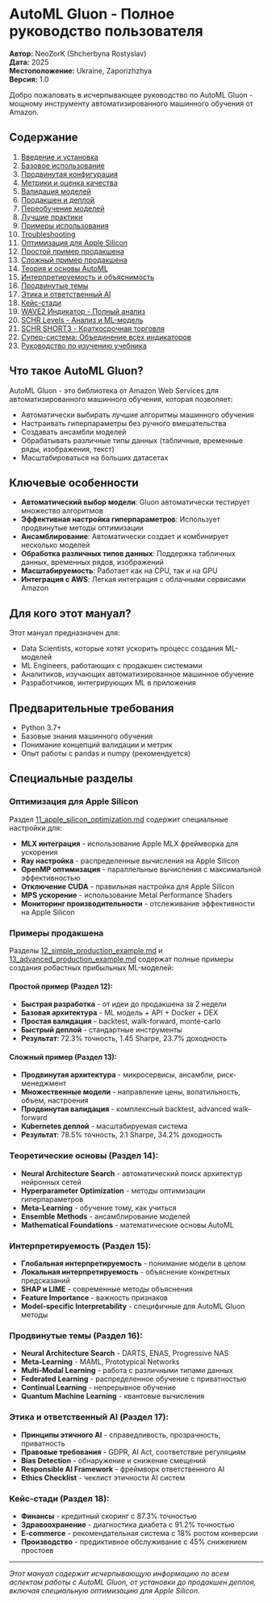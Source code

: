 # AutoML Gluon - Полное руководство пользователя

**Автор:** NeoZorK (Shcherbyna Rostyslav)  
**Дата:** 2025  
**Местоположение:** Ukraine, Zaporizhzhya  
**Версия:** 1.0  

Добро пожаловать в исчерпывающее руководство по AutoML Gluon - мощному инструменту автоматизированного машинного обучения от Amazon.

## Содержание

1. [Введение и установка](./01_installation.md)
2. [Базовое использование](./02_basic_usage.md)
3. [Продвинутая конфигурация](./03_advanced_configuration.md)
4. [Метрики и оценка качества](./04_metrics.md)
5. [Валидация моделей](./05_validation.md)
6. [Продакшен и деплой](./06_production.md)
7. [Переобучение моделей](./07_retraining.md)
8. [Лучшие практики](./08_best_practices.md)
9. [Примеры использования](./09_examples.md)
10. [Troubleshooting](./10_troubleshooting.md)
11. [Оптимизация для Apple Silicon](./11_apple_silicon_optimization.md)
12. [Простой пример продакшена](./12_simple_production_example.md)
13. [Сложный пример продакшена](./13_advanced_production_example.md)
14. [Теория и основы AutoML](./14_theory_and_fundamentals.md)
15. [Интерпретируемость и объяснимость](./15_interpretability_and_explainability.md)
16. [Продвинутые темы](./16_advanced_topics.md)
17. [Этика и ответственный AI](./17_ethics_and_responsible_ai.md)
18. [Кейс-стади](./18_case_studies.md)
19. [WAVE2 Индикатор - Полный анализ](./19_wave2_indicator_analysis.md)
20. [SCHR Levels - Анализ и ML-модель](./20_schr_levels_analysis.md)
21. [SCHR SHORT3 - Краткосрочная торговля](./21_schr_short3_analysis.md)
22. [Супер-система: Объединение всех индикаторов](./22_super_system_ultimate.md)
23. [Руководство по изучению учебника](./23_reading_guide.md)

## Что такое AutoML Gluon?

AutoML Gluon - это библиотека от Amazon Web Services для автоматизированного машинного обучения, которая позволяет:

- Автоматически выбирать лучшие алгоритмы машинного обучения
- Настраивать гиперпараметры без ручного вмешательства
- Создавать ансамбли моделей
- Обрабатывать различные типы данных (табличные, временные ряды, изображения, текст)
- Масштабироваться на больших датасетах

## Ключевые особенности

- **Автоматический выбор модели**: Gluon автоматически тестирует множество алгоритмов
- **Эффективная настройка гиперпараметров**: Использует продвинутые методы оптимизации
- **Ансамблирование**: Автоматически создает и комбинирует несколько моделей
- **Обработка различных типов данных**: Поддержка табличных данных, временных рядов, изображений
- **Масштабируемость**: Работает как на CPU, так и на GPU
- **Интеграция с AWS**: Легкая интеграция с облачными сервисами Amazon

## Для кого этот мануал?

Этот мануал предназначен для:
- Data Scientists, которые хотят ускорить процесс создания ML-моделей
- ML Engineers, работающих с продакшен системами
- Аналитиков, изучающих автоматизированное машинное обучение
- Разработчиков, интегрирующих ML в приложения

## Предварительные требования

- Python 3.7+
- Базовые знания машинного обучения
- Понимание концепций валидации и метрик
- Опыт работы с pandas и numpy (рекомендуется)

## Специальные разделы

### Оптимизация для Apple Silicon
Раздел [11_apple_silicon_optimization.md](./11_apple_silicon_optimization.md) содержит специальные настройки для:
- **MLX интеграция** - использование Apple MLX фреймворка для ускорения
- **Ray настройка** - распределенные вычисления на Apple Silicon
- **OpenMP оптимизация** - параллельные вычисления с максимальной эффективностью
- **Отключение CUDA** - правильная настройка для Apple Silicon
- **MPS ускорение** - использование Metal Performance Shaders
- **Мониторинг производительности** - отслеживание эффективности на Apple Silicon

### Примеры продакшена
Разделы [12_simple_production_example.md](./12_simple_production_example.md) и [13_advanced_production_example.md](./13_advanced_production_example.md) содержат полные примеры создания робастных прибыльных ML-моделей:

#### Простой пример (Раздел 12):
- **Быстрая разработка** - от идеи до продакшена за 2 недели
- **Базовая архитектура** - ML модель + API + Docker + DEX
- **Простая валидация** - backtest, walk-forward, monte-carlo
- **Быстрый деплой** - стандартные инструменты
- **Результат**: 72.3% точность, 1.45 Sharpe, 23.7% доходность

#### Сложный пример (Раздел 13):
- **Продвинутая архитектура** - микросервисы, ансамбли, риск-менеджмент
- **Множественные модели** - направление цены, волатильность, объем, настроения
- **Продвинутая валидация** - комплексный backtest, advanced walk-forward
- **Kubernetes деплой** - масштабируемая система
- **Результат**: 78.5% точность, 2.1 Sharpe, 34.2% доходность

### Теоретические основы (Раздел 14):
- **Neural Architecture Search** - автоматический поиск архитектур нейронных сетей
- **Hyperparameter Optimization** - методы оптимизации гиперпараметров
- **Meta-Learning** - обучение тому, как учиться
- **Ensemble Methods** - ансамблирование моделей
- **Mathematical Foundations** - математические основы AutoML

### Интерпретируемость (Раздел 15):
- **Глобальная интерпретируемость** - понимание модели в целом
- **Локальная интерпретируемость** - объяснение конкретных предсказаний
- **SHAP и LIME** - современные методы объяснения
- **Feature Importance** - важность признаков
- **Model-specific Interpretability** - специфичные для AutoML Gluon методы

### Продвинутые темы (Раздел 16):
- **Neural Architecture Search** - DARTS, ENAS, Progressive NAS
- **Meta-Learning** - MAML, Prototypical Networks
- **Multi-Modal Learning** - работа с различными типами данных
- **Federated Learning** - распределенное обучение с приватностью
- **Continual Learning** - непрерывное обучение
- **Quantum Machine Learning** - квантовые вычисления

### Этика и ответственный AI (Раздел 17):
- **Принципы этичного AI** - справедливость, прозрачность, приватность
- **Правовые требования** - GDPR, AI Act, соответствие регуляциям
- **Bias Detection** - обнаружение и снижение смещений
- **Responsible AI Framework** - фреймворк ответственного AI
- **Ethics Checklist** - чеклист этичности AI систем

### Кейс-стади (Раздел 18):
- **Финансы** - кредитный скоринг с 87.3% точностью
- **Здравоохранение** - диагностика диабета с 91.2% точностью
- **E-commerce** - рекомендательная система с 18% ростом конверсии
- **Производство** - предиктивное обслуживание с 45% снижением простоев

---

*Этот мануал содержит исчерпывающую информацию по всем аспектам работы с AutoML Gluon, от установки до продакшен деплоя, включая специальную оптимизацию для Apple Silicon.*